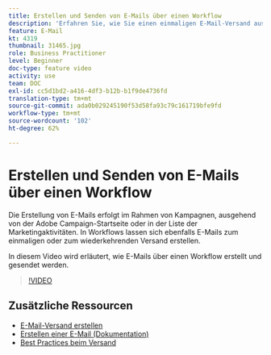 ```yaml
---
title: Erstellen und Senden von E-Mails über einen Workflow
description: 'Erfahren Sie, wie Sie einen einmaligen E-Mail-Versand aus der Homepage erstellen. '
feature: E-Mail
kt: 4319
thumbnail: 31465.jpg
role: Business Practitioner
level: Beginner
doc-type: feature video
activity: use
team: DOC
exl-id: cc5d1bd2-a416-4df3-b12b-b1f9de4736fd
translation-type: tm+mt
source-git-commit: ada0b029245190f53d58fa93c79c161719bfe9fd
workflow-type: tm+mt
source-wordcount: '102'
ht-degree: 62%

---
```


# Erstellen und Senden von E-Mails über einen Workflow

Die Erstellung von E-Mails erfolgt im Rahmen von Kampagnen, ausgehend von der Adobe Campaign-Startseite oder in der Liste der Marketingaktivitäten. In Workflows lassen sich ebenfalls E-Mails zum einmaligen oder zum wiederkehrenden Versand erstellen.

In diesem Video wird erläutert, wie E-Mails über einen Workflow erstellt und gesendet werden.

>[!VIDEO](https://video.tv.adobe.com/v/31465?quality=12)

## Zusätzliche Ressourcen

* [E-Mail-Versand erstellen](/help/communication-channels/email/create-email-from-homepage.md)
* [Erstellen einer E-Mail (Dokumentation)](https://docs.adobe.com/content/help/en/campaign-standard/using/communication-channels/email-messages/creating-an-email.html)
* [Best Practices beim Versand](https://docs.campaign.adobe.com/doc/standard/getting_started/de/ACS_DeliveryBestPractices.html)
